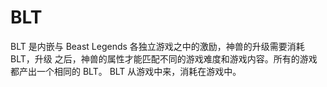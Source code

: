 # BLT

BLT 是内嵌与 Beast Legends 各独立游戏之中的激励，神兽的升级需要消耗 BLT，升级 之后，神兽的属性才能匹配不同的游戏难度和游戏内容。所有的游戏都产出一个相同的 BLT。 BLT 从游戏中来，消耗在游戏中。
